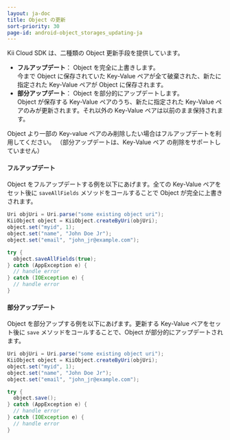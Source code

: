 ```yaml
---
layout: ja-doc
title: Object の更新
sort-priority: 30
page-id: android-object_storages_updating-ja
---
```

Kii Cloud SDK は、二種類の Object 更新手段を提供しています。

 * **フルアップデート**： Object を完全に上書きします。<br />今まで Object に保存されていた Key-Value ペアが全て破棄された、新たに指定された Key-Value ペアが Object に保存されます。
 * **部分アップデート**： Object を部分的にアップデートします。<br />Object が保存する Key-Value ペアのうち、新たに指定された Key-Value ペアのみが更新されます。それ以外の Key-Value ペアは以前のまま保持されます。

Object より一部の Key-value ペアのみ削除したい場合はフルアップデートを利用してください。
（部分アップデートは、Key-Value ペア の削除をサポートしていません）

#### フルアップデート

Object をフルアップデートする例を以下にあげます。全ての Key-Value ペアをセット後に `saveAllFields` メソッドをコールすることで Object が完全に上書きされます。

```java
Uri objUri = Uri.parse("some existing object uri");
KiiObject object = KiiObject.createByUri(objUri);
object.set("myid", 1);
object.set("name", "John Doe Jr");
object.set("email", "john_jr@example.com");

try {
  object.saveAllFields(true);
} catch (AppException e) {
  // handle error
} catch (IOException e) {
  // handle error
}
```

#### 部分アップデート

Object を部分アップする例を以下にあげます。更新する Key-Value ペアをセット後に `save` メソッドをコールすることで、Object が部分的にアップデートされます。

```java
Uri objUri = Uri.parse("some existing object uri");
KiiObject object = KiiObject.createByUri(objUri);
object.set("myid", 1);
object.set("name", "John Doe Jr");
object.set("email", "john_jr@example.com");

try {
  object.save();
} catch (AppException e) {
  // handle error
} catch (IOException e) {
  // handle error
}
```
